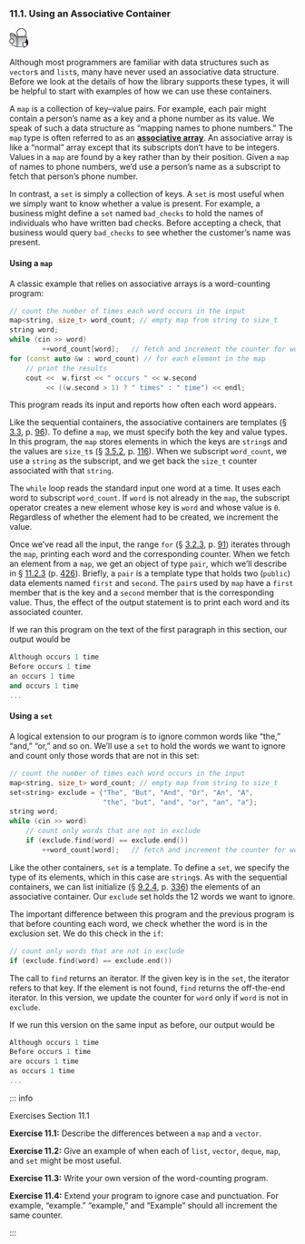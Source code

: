 <h3 id="filepos2724280">11.1. Using an Associative Container</h3>
<img alt="Image" src="/images/00009.jpg"/>
<p>Although most programmers are familiar with data structures such as <code>vector</code>s and <code>list</code>s, many have never used an associative data structure. Before we look at the details of how the library supports these types, it will be helpful to start with examples of how we can use these containers.</p>
<p>A <code>map</code> is a collection of key–value pairs. For example, each pair might contain a person’s name as a key and a phone number as its value. We speak of such a data structure as “mapping names to phone numbers.” The <code>map</code> type is often referred to as an <strong><a href="112-defined_terms.html#filepos2890650" id="filepos2725363">associative array</a></strong>. An associative array is like a “normal” array except that its subscripts don’t have to be integers. Values in a <code>map</code> are found by a key <a id="filepos2725651"></a>rather than by their position. Given a <code>map</code> of names to phone numbers, we’d use a person’s name as a subscript to fetch that person’s phone number.</p>
<p>In contrast, a <code>set</code> is simply a collection of keys. A <code>set</code> is most useful when we simply want to know whether a value is present. For example, a business might define a <code>set</code> named <code>bad_checks</code> to hold the names of individuals who have written bad checks. Before accepting a check, that business would query <code>bad_checks</code> to see whether the customer’s name was present.</p>
<h4>Using a <code>map</code></h4>
<p>A classic example that relies on associative arrays is a word-counting program:</p>

```c++
// count the number of times each word occurs in the input
map<string, size_t> word_count; // empty map from string to size_t
string word;
while (cin >> word)
        ++word_count[word];   // fetch and increment the counter for word
for (const auto &w : word_count) // for each element in the map
    // print the results
    cout <<  w.first << " occurs " << w.second
         << ((w.second > 1) ? " times" : " time") << endl;
```

<p>This program reads its input and reports how often each word appears.</p>
<p>Like the sequential containers, the associative containers are templates (§ <a href="032-3.3._library_vector_type.html#filepos736471">3.3</a>, p. <a href="032-3.3._library_vector_type.html#filepos736471">96</a>). To define a <code>map</code>, we must specify both the key and value types. In this program, the <code>map</code> stores elements in which the keys are <code>string</code>s and the values are <code>size_t</code>s (§ <a href="034-3.5._arrays.html#filepos873638">3.5.2</a>, p. <a href="034-3.5._arrays.html#filepos873638">116</a>). When we subscript <code>word_count</code>, we use a <code>string</code> as the subscript, and we get back the <code>size_t</code> counter associated with that <code>string</code>.</p>
<p>The <code>while</code> loop reads the standard input one word at a time. It uses each word to subscript <code>word_count</code>. If <code>word</code> is not already in the <code>map</code>, the subscript operator creates a new element whose key is <code>word</code> and whose value is <code>0</code>. Regardless of whether the element had to be created, we increment the value.</p>
<p>Once we’ve read all the input, the range <code>for</code> (§ <a href="031-3.2._library_string_type.html#filepos697807">3.2.3</a>, p. <a href="031-3.2._library_string_type.html#filepos697807">91</a>) iterates through the <code>map</code>, printing each word and the corresponding counter. When we fetch an element from a <code>map</code>, we get an object of type <code>pair</code>, which we’ll describe in § <a href="108-11.2._overview_of_the_associative_containers.html#filepos2764131">11.2.3</a> (p. <a href="108-11.2._overview_of_the_associative_containers.html#filepos2764131">426</a>). Briefly, a <code>pair</code> is a template type that holds two (<code>public</code>) data elements named <code>first</code> and <code>second</code>. The <code>pair</code>s used by <code>map</code> have a <code>first</code> member that is the key and a <code>second</code> member that is the corresponding value. Thus, the effect of the output statement is to print each word and its associated counter.</p>
<p>If we ran this program on the text of the first paragraph in this section, our output would be</p>

```c++
Although occurs 1 time
Before occurs 1 time
an occurs 1 time
and occurs 1 time
...
```

<h4><a id="filepos2732953"></a>Using a <code>set</code></h4>
<p>A logical extension to our program is to ignore common words like “the,” “and,” “or,” and so on. We’ll use a <code>set</code> to hold the words we want to ignore and count only those words that are not in this set:</p>

```c++
// count the number of times each word occurs in the input
map<string, size_t> word_count; // empty map from string to size_t
set<string> exclude = {"The", "But", "And", "Or", "An", "A",
                       "the", "but", "and", "or", "an", "a"};
string word;
while (cin >> word)
    // count only words that are not in exclude
    if (exclude.find(word) == exclude.end())
        ++word_count[word];   // fetch and increment the counter for word
```

<p>Like the other containers, <code>set</code> is a template. To define a <code>set</code>, we specify the type of its elements, which in this case are <code>string</code>s. As with the sequential containers, we can list initialize (§ <a href="090-9.2._container_library_overview.html#filepos2221429">9.2.4</a>, p. <a href="090-9.2._container_library_overview.html#filepos2221429">336</a>) the elements of an associative container. Our <code>exclude</code> set holds the 12 words we want to ignore.</p>
<p>The important difference between this program and the previous program is that before counting each word, we check whether the word is in the exclusion set. We do this check in the <code>if</code>:</p>

```c++
// count only words that are not in exclude
if (exclude.find(word) == exclude.end())
```

<p>The call to <code>find</code> returns an iterator. If the given key is in the <code>set</code>, the iterator refers to that key. If the element is not found, <code>find</code> returns the off-the-end iterator. In this version, we update the counter for <code>word</code> only if <code>word</code> is not in <code>exclude</code>.</p>
<p>If we run this version on the same input as before, our output would be</p>

```c++
Although occurs 1 time
Before occurs 1 time
are occurs 1 time
as occurs 1 time
...
```

::: info
<p>Exercises Section 11.1</p>
<p><strong>Exercise 11.1:</strong> Describe the differences between a <code>map</code> and a <code>vector</code>.</p>
<p><strong>Exercise 11.2:</strong> Give an example of when each of <code>list</code>, <code>vector</code>, <code>deque</code>, <code>map</code>, and <code>set</code> might be most useful.</p>
<p><strong>Exercise 11.3:</strong> Write your own version of the word-counting program.</p>
<p><strong>Exercise 11.4:</strong> Extend your program to ignore case and punctuation. For example, “example.” “example,” and “Example” should all increment the same counter.</p>
:::
